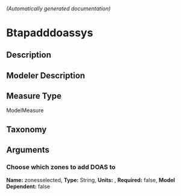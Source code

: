 

###### (Automatically generated documentation)

# Btapadddoassys

## Description


## Modeler Description


## Measure Type
ModelMeasure

## Taxonomy


## Arguments


### Choose which zones to add DOAS to

**Name:** zonesselected,
**Type:** String,
**Units:** ,
**Required:** false,
**Model Dependent:** false




